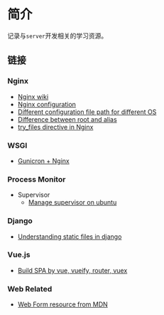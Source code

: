 # 简介

记录与`server`开发相关的学习资源。

## 链接

### Nginx

* [Nginx wiki](https://www.nginx.com/resources/wiki/)
* [Nginx configuration](https://medium.com/@jgefroh/a-guide-to-using-nginx-for-static-websites-d96a9d034940)
* [Different configuration file path for different OS](https://www.linode.com/docs/web-servers/nginx/how-to-configure-nginx/#server-blocks)
* [Difference between root and alias](https://www.techcoil.com/blog/understanding-the-difference-between-the-root-and-alias-directives-in-nginx/)
* [try_files directive in Nginx](https://docs.nginx.com/nginx/admin-guide/web-server/serving-static-content/)

### WSGI 

* [Gunicron + Nginx](https://www.digitalocean.com/community/tutorials/how-to-serve-flask-applications-with-gunicorn-and-nginx-on-ubuntu-18-04)

### Process Monitor

* Supervisor
    * [Manage supervisor on ubuntu](https://www.digitalocean.com/community/tutorials/how-to-install-and-manage-supervisor-on-ubuntu-and-debian-vps)
    
    
### Django

* [Understanding static files in django](https://medium.com/@vonkunesnewton/understanding-static-files-in-django-heroku-1b8d2f003977)

### Vue.js

* [Build SPA by vue, vueify, router, vuex](https://github.com/ratracegrad/meal-prep)

### Web Related

* [Web Form resource from MDN](https://developer.mozilla.org/en-US/docs/Learn/Forms)
